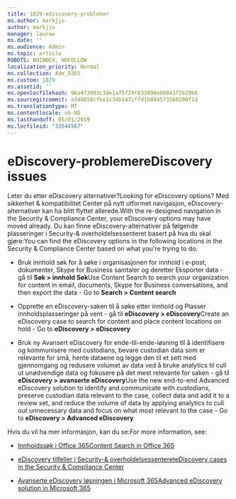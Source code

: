 ```yaml
---
title: 1829-ediscovery-problemer
ms.author: markjjo
author: markjjo
manager: lauraw
ms.date: ''
ms.audience: Admin
ms.topic: article
ROBOTS: NOINDEX, NOFOLLOW
localization_priority: Normal
ms.collection: Adm_O365
ms.custom: 1829
ms.assetid: ''
ms.openlocfilehash: 96a473093c3de1a75f29f633890e08043f2b29b6
ms.sourcegitcommit: a340858cfbe1c34b147cffd1b0d4573160200f1d
ms.translationtype: MT
ms.contentlocale: nb-NO
ms.lasthandoff: 05/01/2019
ms.locfileid: "33544567"
---
```

# <a name="ediscovery-issues"></a><span data-ttu-id="4eee5-102">eDiscovery-problemer</span><span class="sxs-lookup"><span data-stu-id="4eee5-102">eDiscovery issues</span></span>

<span data-ttu-id="4eee5-103">Leter du etter eDiscovery alternativer?</span><span class="sxs-lookup"><span data-stu-id="4eee5-103">Looking for eDiscovery options?</span></span> <span data-ttu-id="4eee5-104">Med sikkerhet & kompatibilitet Center på nytt utformet navigasjon, eDiscovery-alternativer kan ha blitt flyttet allerede.</span><span class="sxs-lookup"><span data-stu-id="4eee5-104">With the re-designed navigation in the Security & Compliance Center, your eDiscovery options may have moved already.</span></span>  <span data-ttu-id="4eee5-105">Du kan finne eDiscovery-alternativer på følgende plasseringer i Security-& overholdelsessenteret basert på hva du skal gjøre:</span><span class="sxs-lookup"><span data-stu-id="4eee5-105">You can find the eDiscovery options in the following locations in the Security & Compliance Center based on what you're trying to do:</span></span>

- <span data-ttu-id="4eee5-106">Bruk innhold søk for å søke i organisasjonen for innhold i e-post, dokumenter, Skype for Business samtaler og deretter Eksporter data - gå til **Søk > innhold Søk**</span><span class="sxs-lookup"><span data-stu-id="4eee5-106">Use Content Search to search your organization for content in email, documents, Skype for Business conversations, and then export the data - Go to **Search > Content search**</span></span>

- <span data-ttu-id="4eee5-107">Opprette en eDiscovery-saken til å søke etter innhold og Plasser innholdsplasseringer på vent - gå til **eDiscovery > eDiscovery**</span><span class="sxs-lookup"><span data-stu-id="4eee5-107">Create an eDiscovery case to search for content and place content locations on hold - Go to **eDiscovery > eDiscovery**</span></span>

- <span data-ttu-id="4eee5-108">Bruk ny Avansert eDiscovery for ende-til-ende-løsning til å identifisere og kommunisere med custodians, bevare custodian data som er relevante for små, hente dataene og legge den til et sett med gjennomgang og redusere volumet av data ved å bruke analytics til cull ut unødvendige data og fokusere på det mest relevante for saken - gå til **eDiscovery > avanserte eDiscovery**</span><span class="sxs-lookup"><span data-stu-id="4eee5-108">Use the new end-to-end Advanced eDiscovery solution to identify and communicate with custodians, preserve custodian data relevant to the case, collect data and add it to a review set, and reduce the volume of data by applying analytics to cull out unnecessary data and focus on what most relevant to the case -  Go to **eDiscovery > Advanced eDiscovery**</span></span>

<span data-ttu-id="4eee5-109">Hvis du vil ha mer informasjon, kan du se:</span><span class="sxs-lookup"><span data-stu-id="4eee5-109">For more information, see:</span></span>

- [<span data-ttu-id="4eee5-110">Innholdssøk i Office 365</span><span class="sxs-lookup"><span data-stu-id="4eee5-110">Content Search in Office 365</span></span>](https://docs.microsoft.com/office365/securitycompliance/content-search)

- [<span data-ttu-id="4eee5-111">eDiscovery tilfeller i Security-& overholdelsessenteret</span><span class="sxs-lookup"><span data-stu-id="4eee5-111">eDiscovery cases in the Security & Compliance Center</span></span>](https://docs.microsoft.com/office365/securitycompliance/ediscovery-cases)

- [<span data-ttu-id="4eee5-112">Avanserte eDiscovery løsningen i Microsoft 365</span><span class="sxs-lookup"><span data-stu-id="4eee5-112">Advanced eDiscovery solution in Microsoft 365</span></span>](https://docs.microsoft.com/office365/securitycompliance/compliance20/overview-ediscovery-20)

